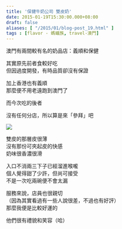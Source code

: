 ```yaml
---
title: '保健牛奶公司 雙皮奶'
date: 2015-01-19T15:30:00.000+08:00
draft: false
aliases: [ "/2015/01/blog-post_19.html" ]
tags : [flavor - 螞蟻族, travel-澳門]
---
```


澳門有兩間較有名的奶品店：義順和保健

其實原先前者食較好吃  
但因過度開發，有時品質卻沒有保證

加上香港也有義順  
那麼便不用老遠跑到澳門了

而今次吃的後者

沒有任何分店，所以算是來「參拜」吧

![](/images/macau04.jpg)

雙皮的那層皮很薄  
沒有那份可夾起皮的快感  
奶味很香濃很滑

入口不消兩三下子已經溜進喉嚨  
個人覺得甜了少許，但尚可接受  
不是一次吃兩碗便不會太漏  
  
服務來說，店員也很親切  
（因為其實看過有一些人說很差，不過也有好評）  
那麼我便是比較好運的

他們很有禮貌和笑容（哈）
